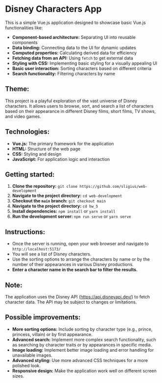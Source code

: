 # Disney Characters App

This is a simple Vue.js application designed to showcase basic Vue.js functionalities like:

- **Component-based architecture:** Separating UI into reusable components
- **Data binding:** Connecting data to the UI for dynamic updates
- **Computed properties:** Calculating derived data for efficiency
- **Fetching data from an API:** Using `fetch` to get external data
- **Styling with CSS:** Implementing basic styling for a visually appealing UI
- **Basic user interaction:** Sorting characters based on different criteria
- **Search functionality:** Filtering characters by name

## Theme:

This project is a playful exploration of the vast universe of Disney characters. It allows users to browse, sort, and search a list of characters based on their appearance in different Disney films, short films, TV shows, and video games.

## Technologies:

- **Vue.js:** The primary framework for the application
- **HTML:** Structure of the web page
- **CSS:** Styling and design
- **JavaScript:** For application logic and interaction

## Getting started:

1. **Clone the repository:** `git clone https://github.com/sligius/web-development`
2. **Navigate to the project directory:** `cd web-development`
3. **Checkout the `main` branch:** `git checkout main`
4. **Navigate to the project directory:** `cd hw_5` 
5. **Install dependencies:** `npm install` or `yarn install`
6. **Run the development server:** `npm run serve` or `yarn serve`

## Instructions:

- Once the server is running, open your web browser and navigate to `http://localhost:5173/` 
- You will see a list of Disney characters. 
- Use the sorting options to arrange the characters by name or by the number of their appearances in various Disney productions. 
- **Enter a character name in the search bar to filter the results.** 

## Note:

The application uses the Disney API (https://api.disneyapi.dev/) to fetch character data. The API may be subject to changes or limitations.

## Possible improvements:

- **More sorting options:** Include sorting by character type (e.g., prince, princess, villain) or by first appearance.
- **Advanced search:** Implement more complex search functionality, such as searching by character traits or by appearances in specific media.
- **Image loading:** Implement better image loading and error handling for unavailable images.
- **Advanced styling:** Use more advanced CSS techniques for a more polished look.
- **Responsive design:** Make the application work well on different screen sizes.


